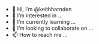 - 👋 Hi, I’m @keithharnden
- 👀 I’m interested in ...
- 🌱 I’m currently learning ...
- 💞️ I’m looking to collaborate on ...
- 📫 How to reach me ...

<!---
keithharnden/keithharnden is a ✨ special ✨ repository because its `README.md` (this file) appears on your GitHub profile.
You can click the Preview link to take a look at your changes.
--->
